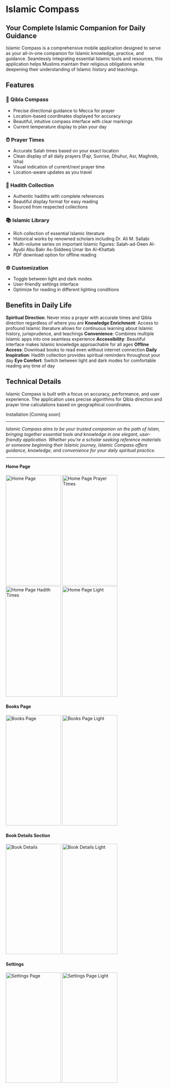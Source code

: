 # Islamic Compass 

## Your Complete Islamic Companion for Daily Guidance
Islamic Compass is a comprehensive mobile application designed to serve as your all-in-one companion for Islamic knowledge, practice, and guidance. Seamlessly integrating essential Islamic tools and resources, this application helps Muslims maintain their religious obligations while deepening their understanding of Islamic history and teachings.

## Features
### 🧭 Qibla Compass
* Precise directional guidance to Mecca for prayer
* Location-based coordinates displayed for accuracy
* Beautiful, intuitive compass interface with clear markings
* Current temperature display to plan your day

### ⏰ Prayer Times
* Accurate Salah times based on your exact location
* Clean display of all daily prayers (Fajr, Sunrise, Dhuhur, Asr, Maghreb, Isha)
* Visual indication of current/next prayer time
* Location-aware updates as you travel

### 🕌 Hadith Collection
* Authentic hadiths with complete references
* Beautiful display format for easy reading
* Sourced from respected collections

### 📚 Islamic Library
* Rich collection of essential Islamic literature
* Historical works by renowned scholars including Dr. Ali M. Sallabi
* Multi-volume series on important Islamic figures:
  Salah-ad-Deen Al-Ayubi
  Abu Bakr As-Siddeeq
  Umar Ibn Al-Khattab
* PDF download option for offline reading

### ⚙️ Customization
* Toggle between light and dark modes
* User-friendly settings interface
* Optimize for reading in different lighting conditions

## Benefits in Daily Life
**Spiritual Direction**: Never miss a prayer with accurate times and Qibla direction regardless of where you are
**Knowledge Enrichment**: Access to profound Islamic literature allows for continuous learning about Islamic history, jurisprudence, and teachings
**Convenience**: Combines multiple Islamic apps into one seamless experience
**Accessibility**: Beautiful interface makes Islamic knowledge approachable for all ages
**Offline Access**: Download books to read even without internet connection
**Daily Inspiration**: Hadith collection provides spiritual reminders throughout your day
**Eye Comfort**: Switch between light and dark modes for comfortable reading any time of day

## Technical Details
Islamic Compass is built with a focus on accuracy, performance, and user experience. The application uses precise algorithms for Qibla direction and prayer time calculations based on geographical coordinates.

Installation
[Coming soon]

---

*Islamic Compass aims to be your trusted companion on the path of Islam, bringing together essential tools and knowledge in one elegant, user-friendly application. Whether you're a scholar seeking reference materials or someone beginning their Islamic journey, Islamic Compass offers guidance, knowledge, and convenience for your daily spiritual practice.*

---

#### Home Page

<img height="350" width="175" alt="Home Page" src="https://github.com/user-attachments/assets/e76c889d-db8d-49cb-a8e1-5b5a34c9b90b" />
<img height="350" width="175" alt="Home Page Prayer Times" src="https://github.com/user-attachments/assets/d8297595-4b8a-4cc5-a0f4-3c2ffd6a90af" />
<img height="350" width="175" alt="Home Page Hadith Times" src="https://github.com/user-attachments/assets/08bff581-154f-43bb-bb31-ac4b41a53343" />
<img height="350" width="175" alt="Home Page Light" src="https://github.com/user-attachments/assets/be31437e-3a16-494d-98cd-22a15dd5ce9d" />

#### Books Page
<img height="350" width="175" alt="Books Page" src="https://github.com/user-attachments/assets/1a35fa07-ba20-42ff-b277-edb0cc4961ac" /> 
<img height="350" width="175" alt="Books Page Light" src="https://github.com/user-attachments/assets/fc05bd18-c687-4505-9966-8d725ea54b2c" /> 

#### Book Details Section

<img height="350" width="175" alt="Book Details" src="https://github.com/user-attachments/assets/f8ed1c18-73d0-41d6-8331-0d210c184ad3" /> 
<img height="350" width="175" alt="Book Details Light" src="https://github.com/user-attachments/assets/e72d6d8f-252d-4c8e-b239-995ffe51f83c" />

#### Settings

<img height="350" width="175" alt="Settings Page" src="https://github.com/user-attachments/assets/46a0fcd5-2dc1-48b4-bded-c628159129ce" /> 
<img height="350" width="175" alt="Settings Page Light" src="https://github.com/user-attachments/assets/7429f475-a4c5-49d9-a009-6f71d3b483dc" /> 






